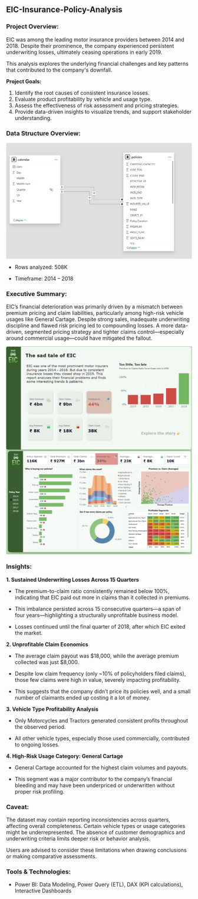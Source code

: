 ## EIC-Insurance-Policy-Analysis

### Project Overview:

EIC was among the leading motor insurance providers between 2014 and 2018. Despite their prominence, the company experienced persistent underwriting losses, ultimately ceasing operations in early 2019. 

This analysis explores the underlying financial challenges and key patterns that contributed to the company's downfall.

 **Project Goals:**

 1. Identify the root causes of consistent insurance losses.
 2. Evaluate product profitability by vehicle and usage type.
 3. Assess the effectiveness of risk assessment and pricing strategies.
 4. Provide data-driven insights to visualize trends, and support stakeholder understanding.


 ### Data Structure Overview:

 
<img width="610" align="center" alt="late_night_restaurants" src="https://github.com/riasingh16/EIC-Insurance-Policy-Analysis/blob/60c498973b26385a5e46e1015711965f646e261c/Images/datastruct.png">

  - Rows analyzed: 508K
  
  - Timeframe: 2014 – 2018
 
 ### Executive Summary: 

EIC’s financial deterioration was primarily driven by a mismatch between premium pricing and claim liabilities, particularly among high-risk vehicle usages like General     Cartage. Despite strong sales, inadequate underwriting discipline and flawed risk pricing led to compounding losses. A more data-driven, segmented pricing strategy and tighter  claims control—especially around commercial usage—could have mitigated the fallout.

<img width="610" align="center" alt="late_night_restaurants" src="https://github.com/riasingh16/EIC-Insurance-Policy-Analysis/blob/be790675cc8b41daf2a6a66d89cd7ba357ec7542/Images/desktop-1.png">

<img width="610" align="center" alt="late_night_restaurants" src="https://github.com/riasingh16/EIC-Insurance-Policy-Analysis/blob/be790675cc8b41daf2a6a66d89cd7ba357ec7542/Images/desktop-2.png">

 ### Insights:

 **1. Sustained Underwriting Losses Across 15 Quarters**

    
- The premium-to-claim ratio consistently remained below 100%, indicating that EIC paid out more in claims than it collected in premiums.

- This imbalance persisted across 15 consecutive quarters—a span of four years—highlighting a structurally unprofitable business model.

- Losses continued until the final quarter of 2018, after which EIC exited the market.

**2. Unprofitable Claim Economics**

   
- The average claim payout was $18,000, while the average premium collected was just $8,000.

- Despite low claim frequency (only ~10% of policyholders filed claims), those few claims were high in value, severely impacting profitability.

- This suggests that the company didn’t price its policies well, and a small number of claimants ended up costing it a lot of money.

**3. Vehicle Type Profitability Analysis**

   
- Only Motorcycles and Tractors generated consistent profits throughout the observed period.

- All other vehicle types, especially those used commercially, contributed to ongoing losses.


**4. High-Risk Usage Category: General Cartage**

   
- General Cartage accounted for the highest claim volumes and payouts.

- This segment was a major contributor to the company’s financial bleeding and may have been underpriced or underwritten without proper risk profiling.

 ### Caveat:

 The dataset may contain reporting inconsistencies across quarters, affecting overall completeness. Certain vehicle types or usage categories might be underrepresented. 
 The absence of customer demographics and underwriting criteria limits deeper risk or behavior analysis.
 
 Users are advised to consider these limitations when drawing conclusions or making comparative assessments.

### Tools & Technologies:

- Power BI: Data Modeling, Power Query (ETL), DAX (KPI calculations), Interactive Dashboards

